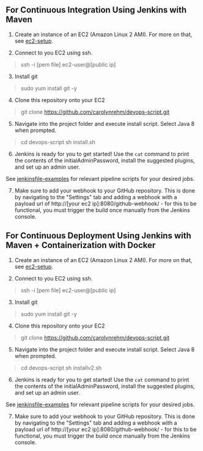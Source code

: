 ## For Continuous Integration Using Jenkins with Maven

1. Create an instance of an EC2 (Amazon Linux 2 AMI). For more on that, see [ec2-setup](https://github.com/carolynrehm/devops-script/blob/master/ec2-setup).

2. Connect to you EC2 using ssh.
> ssh -i [pem file] ec2-user@[public ip]

3. Install git 
> sudo yum install git -y

4. Clone this repository onto your EC2
> git clone https://github.com/carolynrehm/devops-script.git

5. Navigate into the project folder and execute install script. Select Java 8 when prompted.
> cd devops-script
> sh install.sh

6. Jenkins is ready for you to get started! Use the `cat` command to print the contents of the initialAdminPassword, install the suggested plugins, and set up an admin user.

See [jenkinsfile-examples](https://github.com/carolynrehm/devops-script/tree/master/jenkinsfile-examples) for relevant pipeline scripts for your desired jobs. 

7. Make sure to add your webhook to your GitHub repository. This is done by navigating to the "Settings" tab and adding a webhook with a payload url of http://[your ec2 ip]:8080/github-webhook/ - for this to be functional, you must trigger the build once manually from the Jenkins console.

## For Continuous Deployment Using Jenkins with Maven + Containerization with Docker
1. Create an instance of an EC2 (Amazon Linux 2 AMI). For more on that, see [ec2-setup](https://github.com/carolynrehm/devops-script/blob/master/ec2-setup).

2. Connect to you EC2 using ssh.
> ssh -i [pem file] ec2-user@[public ip]

3. Install git 
> sudo yum install git -y

4. Clone this repository onto your EC2
> git clone https://github.com/carolynrehm/devops-script.git

5. Navigate into the project folder and execute install script. Select Java 8 when prompted.
> cd devops-script
> sh installv2.sh

6. Jenkins is ready for you to get started! Use the `cat` command to print the contents of the initialAdminPassword, install the suggested plugins, and set up an admin user.

See [jenkinsfile-examples](https://github.com/carolynrehm/devops-script/tree/master/jenkinsfile-examples) for relevant pipeline scripts for your desired jobs. 

7. Make sure to add your webhook to your GitHub repository. This is done by navigating to the "Settings" tab and adding a webhook with a payload url of http://[your ec2 ip]:8080/github-webhook/ - for this to be functional, you must trigger the build once manually from the Jenkins console.